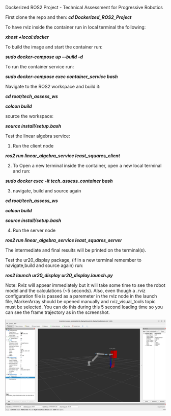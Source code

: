 Dockerized ROS2 Project - Technical Assessment for Progressive Robotics

First clone the repo and then:
  ***cd Dockerized_ROS2_Project***
  
To have rviz inside the container run in local terminal the following:

  ***xhost +local:docker***

To build the image and start the container run:

  ***sudo docker-compose up --build -d***


To run the container service run:

  ***sudo docker-compose exec container_service bash***

Navigate to the ROS2 workspace and build it:

  ***cd root/tech_assess_ws***

  ***colcon build***

source the workspace:

  ***source install/setup.bash***

Test the linear algebra service:

1) Run the client node

  ***ros2 run linear_algebra_service least_squares_client***

2) To Open a new terminal inside the container, open a new local terminal and run:

  ***sudo docker exec -it tech_assess_container bash***

3) navigate, build and source again

  ***cd root/tech_assess_ws***

  ***colcon build***

  ***source install/setup.bash***

4) Run the server node

  ***ros2 run linear_algebra_service least_squares_server***

The intermediate and final results will be printed on the terminal(s).

Test the ur20_display package, (if in a new terminal remember to navigate,build and source again) run:

  ***ros2 launch ur20_display ur20_display.launch.py***

Note: Rviz will appear immediately but it will take some time to see the robot model and the calculations (~5 seconds). Also, even though a .rviz configuration file is passed as a paremeter in the rviz node in the launch file, MarkerArray should be opened manually and rviz_visual_tools topic must be selected. You can do this during this 5 second loading time so you can see the frame trajectory as in the screenshot.

![RViz screenshot](rviz2.png)









